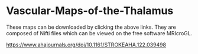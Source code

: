 # Vascular-Maps-of-the-Thalamus
These maps can be downloaded by clicking the above links. They are composed of Nifti files which can be viewed on the free software MRIcroGL.

https://www.ahajournals.org/doi/10.1161/STROKEAHA.122.039498
